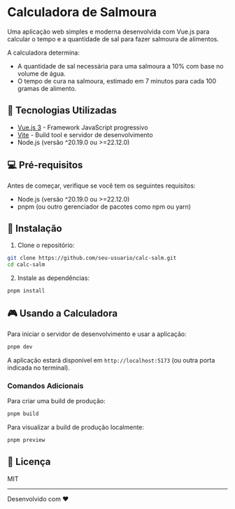 # Calculadora de Salmoura

Uma aplicação web simples e moderna desenvolvida com Vue.js para calcular o tempo e a quantidade de sal para fazer salmoura de alimentos.

A calculadora determina:
- A quantidade de sal necessária para uma salmoura a 10% com base no volume de água.
- O tempo de cura na salmoura, estimado em 7 minutos para cada 100 gramas de alimento.

## 🚀 Tecnologias Utilizadas

- [Vue.js 3](https://vuejs.org/) - Framework JavaScript progressivo
- [Vite](https://vitejs.dev/) - Build tool e servidor de desenvolvimento
- Node.js (versão ^20.19.0 ou >=22.12.0)

## 💻 Pré-requisitos

Antes de começar, verifique se você tem os seguintes requisitos:

- Node.js (versão ^20.19.0 ou >=22.12.0)
- pnpm (ou outro gerenciador de pacotes como npm ou yarn)

## 🔧 Instalação

1. Clone o repositório:
```bash
git clone https://github.com/seu-usuario/calc-salm.git
cd calc-salm
```

2. Instale as dependências:
```bash
pnpm install
```

## 🎮 Usando a Calculadora

Para iniciar o servidor de desenvolvimento e usar a aplicação:

```bash
pnpm dev
```

A aplicação estará disponível em `http://localhost:5173` (ou outra porta indicada no terminal).

### Comandos Adicionais

Para criar uma build de produção:

```bash
pnpm build
```

Para visualizar a build de produção localmente:

```bash
pnpm preview
```

## 📝 Licença

MIT

---
Desenvolvido com ❤️
